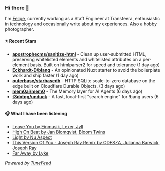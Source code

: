 ### Hi there 👋

I'm [Felipe](https://felipevm.com), currently working as a Staff Engineer at Transfeera, enthusiastic in technology and occasionally write about my experiences. Also a hobby photographer.

#### ⭐ Recent Stars
- **[apostrophecms/sanitize-html](https://github.com/apostrophecms/sanitize-html)** - Clean up user-submitted HTML, preserving whitelisted elements and whitelisted attributes on a per-element basis. Built on htmlparser2 for speed and tolerance (1 day ago)
- **[Eckhardt-D/blanq](https://github.com/Eckhardt-D/blanq)** - An opinionated Nuxt starter to avoid the boilerplate work and ship faster (1 day ago)
- **[outerbase/starbasedb](https://github.com/outerbase/starbasedb)** - HTTP SQLite scale-to-zero database on the edge built on Cloudflare Durable Objects. (3 days ago)
- **[mem0ai/mem0](https://github.com/mem0ai/mem0)** - The Memory layer for AI Agents (6 days ago)
- **[t3dotgg/unduck](https://github.com/t3dotgg/unduck)** - A fast, local-first &#34;search engine&#34; for !bang users (6 days ago)

#### 🎧 What I have been listening
- [Leave You by Einmusik, Lexer, Jyll](https://open.spotify.com/track/3p1j9R2oZG7GG9OtJxphWX)
- [High On Beat by Jan Blomqvist, Bloom Twins](https://open.spotify.com/track/6Ak4IFVY8BhNPjcHYWlZAi)
- [Light by Nu Aspect](https://open.spotify.com/track/0JLiYHwL8CXEysiurWmdow)
- [This Version Of You - Joseph Ray Remix by ODESZA, Julianna Barwick, Joseph Ray](https://open.spotify.com/track/1oWf71EPQVlawCcygiCbMy)
- [Far Away by Lyke](https://open.spotify.com/track/7ixHfExIwVwKu0JApyTvuR)

_Powered by [TuneFeed](https://tunefeed.app?ref=github.com)_
